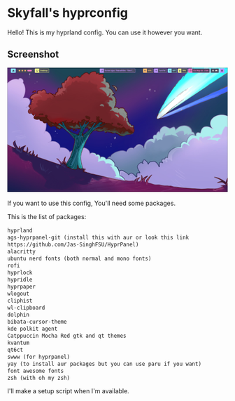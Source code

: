 # Skyfall's hyprconfig

Hello! This is my hyprland config. You can use it however you want. 

## Screenshot

![Screenshot](screenshot.png)

If you want to use this config, You'll need some packages.

This is the list of packages:

```
hyprland
ags-hyprpanel-git (install this with aur or look this link https://github.com/Jas-SinghFSU/HyprPanel)
alacritty
ubuntu nerd fonts (both normal and mono fonts)
rofi
hyprlock
hypridle
hyprpaper
wlogout
cliphist
wl-clipboard
dolphin
bibata-cursor-theme
kde polkit agent
Catppuccin Mocha Red gtk and qt themes
kvantum
qt6ct 
swww (for hyprpanel)
yay (to install aur packages but you can use paru if you want)
font awesome fonts
zsh (with oh my zsh)
```

I'll make a setup script when I'm available.
